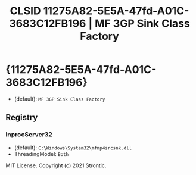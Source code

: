 ﻿---
title: "CLSID 11275A82-5E5A-47fd-A01C-3683C12FB196 | MF 3GP Sink Class Factory"
excerpt: What is COM-Object CLSID 11275A82-5E5A-47fd-A01C-3683C12FB196?
---

# {11275A82-5E5A-47fd-A01C-3683C12FB196}

* (default): `MF 3GP Sink Class Factory`

## Registry


### InprocServer32

* (default): `C:\Windows\System32\mfmp4srcsnk.dll`
* ThreadingModel: `Both`

MIT License. Copyright (c) 2021 Strontic.


